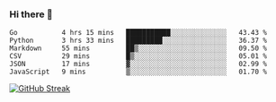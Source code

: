 ### Hi there 👋

<!--START_SECTION:waka-->

```text
Go           4 hrs 15 mins   ███████████░░░░░░░░░░░░░░   43.43 %
Python       3 hrs 33 mins   █████████░░░░░░░░░░░░░░░░   36.37 %
Markdown     55 mins         ██▒░░░░░░░░░░░░░░░░░░░░░░   09.50 %
CSV          29 mins         █▒░░░░░░░░░░░░░░░░░░░░░░░   05.01 %
JSON         17 mins         ▓░░░░░░░░░░░░░░░░░░░░░░░░   02.99 %
JavaScript   9 mins          ▒░░░░░░░░░░░░░░░░░░░░░░░░   01.70 %
```

<!--END_SECTION:waka-->

[![GitHub Streak](http://github-readme-streak-stats.herokuapp.com?user=abingcbc&date_format=j%20M%5B%20Y%5D)](https://git.io/streak-stats)



<!--
**Abingcbc/Abingcbc** is a ✨ _special_ ✨ repository because its `README.md` (this file) appears on your GitHub profile.

Here are some ideas to get you started:

- 🔭 I’m currently working on ...
- 🌱 I’m currently learning ...
- 👯 I’m looking to collaborate on ...
- 🤔 I’m looking for help with ...
- 💬 Ask me about ...
- 📫 How to reach me: ...
- 😄 Pronouns: ...
- ⚡ Fun fact: ...

![Top Langs](https://github-readme-stats.vercel.app/api/top-langs/?username=abingcbc&count_private=true)
![Abing's github stats](https://github-readme-stats.vercel.app/api?username=abingcbc&count_private=true&show_icons=true&theme=dark)

-->

